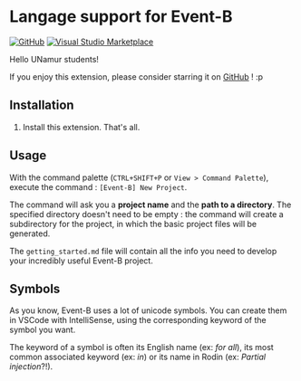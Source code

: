 # Langage support for Event-B

[![GitHub](https://img.shields.io/github/stars/glg-corp/eventb-vscode-extension.svg)](https://github.com/glg-corp/eventb-vscode-extension) [![Visual Studio Marketplace](https://vsmarketplacebadge.apphb.com/installs-short/glgcorp.eventb.svg)](https://marketplace.visualstudio.com/items?itemName=glgcorp.eventb)

Hello UNamur students!

If you enjoy this extension, please consider starring it on [GitHub](https://github.com/glg-corp/eventb-vscode-extension) ! :p

## Installation

1. Install this extension. That's all.

## Usage

With the command palette (`CTRL+SHIFT+P` or `View > Command Palette`), execute the command : `[Event-B] New Project`. 

The command will ask you a **project name** and the **path to a directory**. The specified directory doesn't need to be empty : the command will create a subdirectory for the project, in which the basic project files will be generated.

The `getting_started.md` file will contain all the info you need to develop your incredibly useful Event-B project.

## Symbols

As you know, Event-B uses a lot of unicode symbols. You can create them in VSCode with IntelliSense, using the corresponding keyword of the symbol you want.

The keyword of a symbol is often its English name (ex: *for all*), its most common associated keyword (ex: *in*) or its name in Rodin (ex: *Partial injection*?!).